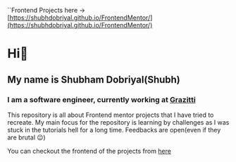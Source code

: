 ``Frontend Projects here -> [https://shubhdobriyal.github.io/FrontendMentor/](https://shubhdobriyal.github.io/FrontendMentor/)

# Hi👋

## My name is Shubham Dobriyal(Shubh)

### I am a software engineer, currently working at [Grazitti](https://www.grazitti.com)

This repository is all about Frontend mentor projects that I have tried to recreate.
My main focus for the repository is learning by challenges as I was stuck in the tutorials hell for a long time.
Feedbacks are open(even if they are brutal 😉)

You can checkout the frontend of the projects from [here](https://shubhdobriyal.github.io/FrontendMentor/)
